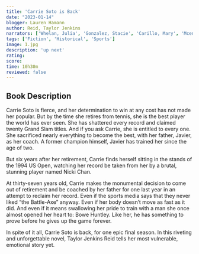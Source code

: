 ```yaml
---
title: 'Carrie Soto is Back'
date: "2023-01-14"
blogger: Lauren Hamann
author: Reid, Taylor Jenkins
narrators: ['Whelan, Julia', 'Gonzalez, Stacie', 'Carillo, Mary', 'Mcenroe, Patrick', 'Simmelkjaer, Rob', 'Wayne, Brendan', 'Meyers, Max', 'Piniella, Reynaldo', 'Athavale, Vidish', 'Bromhead, Tom', 'Miller, Heath', 'Arrington, Sara' ]
tags: ['Fiction', 'Historical', 'Sports']
image: 1.jpg
description: 'up next'
rating: 
score: 
time: 10h30m
reviewed: false
---
```



## Book Description
Carrie Soto is fierce, and her determination to win at any cost has not made her popular. But by the time she retires from tennis, she is the best player the world has ever seen. She has shattered every record and claimed twenty Grand Slam titles. And if you ask Carrie, she is entitled to every one. She sacrificed nearly everything to become the best, with her father, Javier, as her coach. A former champion himself, Javier has trained her since the age of two.

But six years after her retirement, Carrie finds herself sitting in the stands of the 1994 US Open, watching her record be taken from her by a brutal, stunning player named Nicki Chan.

At thirty-seven years old, Carrie makes the monumental decision to come out of retirement and be coached by her father for one last year in an attempt to reclaim her record. Even if the sports media says that they never liked “the Battle-Axe” anyway. Even if her body doesn’t move as fast as it did. And even if it means swallowing her pride to train with a man she once almost opened her heart to: Bowe Huntley. Like her, he has something to prove before he gives up the game forever.

In spite of it all, Carrie Soto is back, for one epic final season. In this riveting and unforgettable novel, Taylor Jenkins Reid tells her most vulnerable, emotional story yet.